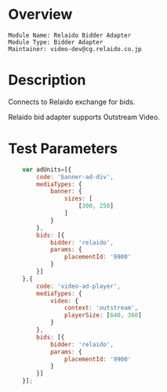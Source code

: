 # Overview

```
Module Name: Relaido Bidder Adapter
Module Type: Bidder Adapter
Maintainer: video-dev@cg.relaido.co.jp
```

# Description

Connects to Relaido exchange for bids.

Relaido bid adapter supports Outstream Video.

# Test Parameters

```javascript
    var adUnits=[{
        code: 'banner-ad-div',
        mediaTypes: {
            banner: {
                sizes: [
                    [300, 250]
                ]
            }
        },
        bids: [{
            bidder: 'relaido',
            params: {
                placementId: '9900'
            }
        }]
    },{
        code: 'video-ad-player',
        mediaTypes: {
            video: {
                context: 'outstream',
                playerSize: [640, 360]
            }
        },
        bids: [{
            bidder: 'relaido',
            params: {
                placementId: '9900'
            }
        }]
    }];
```